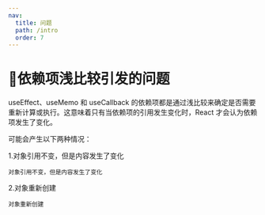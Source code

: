 ```yaml
---
nav:
  title: 问题
  path: /intro
  order: 7
---
```


# 🐼依赖项浅比较引发的问题

useEffect、useMemo 和 useCallback 的依赖项都是通过浅比较来确定是否需要重新计算或执行。这意味着只有当依赖项的引用发生变化时，React 才会认为依赖项发生了变化。

可能会产生以下两种情况：

1.对象引用不变，但是内容发生了变化

<code src="./Code1.tsx">对象引用不变，但是内容发生了变化</code>

2.对象重新创建

<code src="./Code2.tsx">对象重新创建</code>
